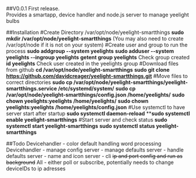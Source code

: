 ##V0.0.1
First release.    
Provides a smartapp, device handler and node.js server to manage yeelight bulbs

##Installation
#Create Directory /var/opt/node/yeelight-smartthings
**sudo mkdir /var/opt/node/yeelight-smartthings** (You may also need to create /var/opt/node if it is not on your system)
#Create user and group to run the process
**sudo addgroup --system yeelights**
**sudo adduser --system yeelights --ingroup yeelights**
**getent group yeelights** Check group created
**id yeelights** Check user created in the yeelights group
#Download files from github
**cd /var/opt/node/yeelight-smartthings**
**sudo git clone https://github.com/davidcreager/yeelight-smartthings.git**
#Move files to correct directories
**sudo cp /var/opt/node/yeelight-smartthings/yeelight-smartthings.service /etc/systemd/system/**
**sudo cp /var/opt/node/yeelight-smartthings/config.json /home/yeelights/**
**sudo chown yeelights:yeelights /home/yeelights/**
**sudo chown yeelights:yeelights /home/yeelights/config.json**
#Use systemctl to have server start after startup
**sudo systemctl daemon-reload**
****sudo systemctl enable yeelight-smartthings**
#Start server and check status
**sudo systemctl start yeelight-smartthings**
**sudo systemctl status yeelight-smartthings**




##Todo
Devicehandler - color default handling word processing
Devicehandler - manage config
server - manage defaults
server - handle defaults
server - name and icon
server - cli ~~ip and port config and run as background~~
All - either poll or subscribe, potentially needs to change deviceIDs to ip adresses
